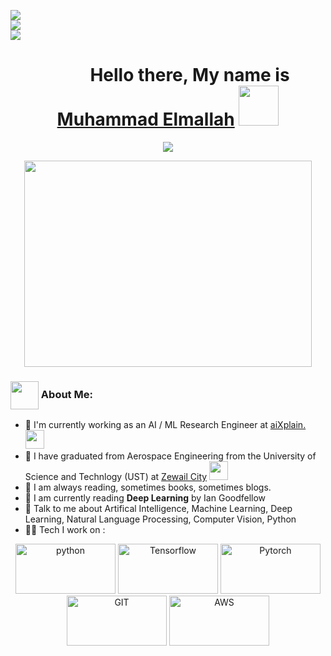 ![](https://komarev.com/ghpvc/?username=MuhammadElmallah&color=36b812)<br>
![](https://img.shields.io/github/followers/MuhammadElmallah?style=social)<br>
![](https://img.shields.io/github/stars/MuhammadElmallah?style=social)<br>

<h1 align="center">&emsp;&emsp;&ensp;Hello there, My name is <a href="https://www.blackcater.win/" target="_blank">Muhammad Elmallah</a> <img
src="https://github.com/blackcater/blackcater/raw/main/images/Hi.gif" height="64" /></h1>

<p align="center">
    <img src="https://readme-typing-svg.demolab.com/?lines=AI / ML Research%20Engineer;&font=Fira%20Code&center=true&width=800&height=48&color=f75c7e&vCenter=true&pause=1000&size=44" /></a>
</p>

<p align="center">
  <img width="460" height="330" src="https://camo.githubusercontent.com/992babdffd8c74a1502de375fbdf7e4d54773242/68747470733a2f2f6d656469612e67697068792e636f6d2f6d656469612f53576f536b4e36447854737a71494b4571762f67697068792e676966">
</p>


### <img src="https://github.com/TheDudeThatCode/TheDudeThatCode/blob/master/Assets/Developer.gif" align="center" width="45" /> About Me:
- 🏦 I'm currently working as an AI / ML Research Engineer at [aiXplain.](aixplain.com)
      <img src="https://media.giphy.com/media/WUlplcMpOCEmTGBtBW/giphy.gif" width="30">
- 🏦 I have graduated from Aerospace Engineering from the University of Science and Technlogy (UST) at [Zewail City](https://www.zewailcity.edu.eg/)
      <img src="https://media.giphy.com/media/WUlplcMpOCEmTGBtBW/giphy.gif" width="30">
- 📖 I am always reading, sometimes books, sometimes blogs.
- 📖 I am currently reading **Deep Learning** by Ian Goodfellow
- 💬 Talk to me about Artifical Intelligence, Machine Learning, Deep Learning, Natural Language Processing, Computer Vision, Python
- 🧑‍💻 Tech I work on :

<p align="center">
      <img src="https://www.vectorlogo.zone/logos/python/python-ar21.svg" alt="python" width="160" height="80"/>
      <img src="https://www.vectorlogo.zone/logos/tensorflow/tensorflow-ar21.svg" alt="Tensorflow" width="160" height="80"/> 
      <img src="https://www.vectorlogo.zone/logos/pytorch/pytorch-ar21.svg" alt="Pytorch" width="160" height="80"/> 
      <img src="https://www.vectorlogo.zone/logos/git-scm/git-scm-ar21.svg" alt="GIT" width="160" height="80"/> 
      <img src="https://www.vectorlogo.zone/logos/amazon_aws/amazon_aws-ar21.svg" alt="AWS" width="160" height="80"/> 
</p>
